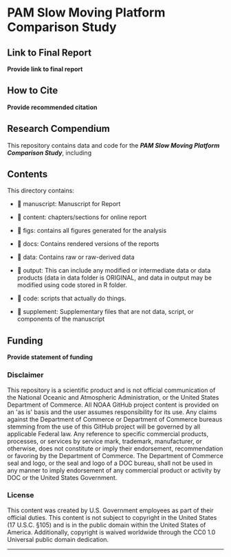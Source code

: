 # PAM Slow Moving Platform Comparison Study

## Link to Final Report
**Provide link to final report**

## How to Cite
**Provide recommended citation**

## Research Compendium
This repository contains data and code for the ***PAM Slow Moving Platform Comparison Study***, including 

## Contents
This directory contains:

-   📁 manuscript: Manuscript for Report

-   📁 content: chapters/sections for online report

-   📁 figs: contains all figures generated for the analysis 

-   📁 docs: Contains rendered versions of the reports 

-   📁 data: Contains raw or raw-derived data

-   📁 output: This can include any modified or intermediate data or data products (data in data folder is ORIGINAL, and data in output may be modified using code stored in R folder.

-   📁 code: scripts that actually do things.

-   📁 supplement: Supplementary files that are not data, script, or components of the manuscript

## Funding
**Provide statement of funding**

### Disclaimer

This repository is a scientific product and is not official communication of the National Oceanic and Atmospheric Administration, or the United States Department of Commerce. All NOAA GitHub project content is provided on an 'as is' basis and the user assumes responsibility for its use. Any claims against the Department of Commerce or Department of Commerce bureaus stemming from the use of this GitHub project will be governed by all applicable Federal law. Any reference to specific commercial products, processes, or services by service mark, trademark, manufacturer, or otherwise, does not constitute or imply their endorsement, recommendation or favoring by the Department of Commerce. The Department of Commerce seal and logo, or the seal and logo of a DOC bureau, shall not be used in any manner to imply endorsement of any commercial product or activity by DOC or the United States Government.

### License

This content was created by U.S. Government employees as part of their official duties. This content is not subject to copyright in the United States (17 U.S.C. §105) and is in the public domain within the United States of America. Additionally, copyright is waived worldwide through the CC0 1.0 Universal public domain dedication.

<hr>
